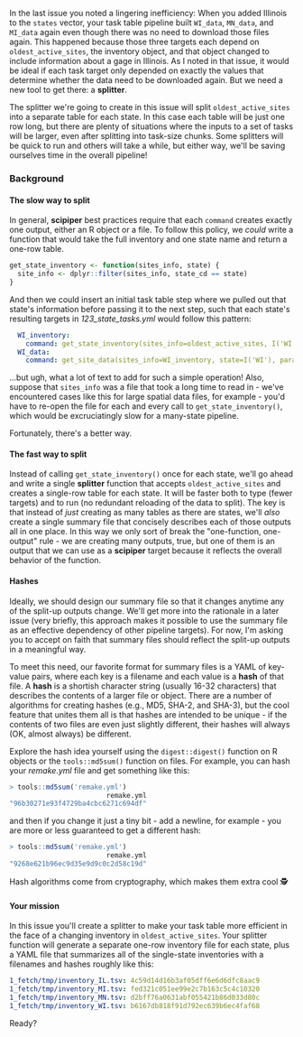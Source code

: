 In the last issue you noted a lingering inefficiency: When you added Illinois to the `states` vector, your task table pipeline built `WI_data`, `MN_data`, and `MI_data` again even though there was no need to download those files again. This happened because those three targets each depend on `oldest_active_sites`, the inventory object, and that object changed to include information about a gage in Illinois. As I noted in that issue, it would be ideal if each task target only depended on exactly the values that determine whether the data need to be downloaded again. But we need a new tool to get there: a **splitter**.

The splitter we're going to create in this issue will split `oldest_active_sites` into a separate table for each state. In this case each table will be just one row long, but there are plenty of situations where the inputs to a set of tasks will be larger, even after splitting into task-size chunks. Some splitters will be quick to run and others will take a while, but either way, we'll be saving ourselves time in the overall pipeline!

### Background

#### The slow way to split

In general, **scipiper** best practices require that each `command` creates exactly one output, either an R object or a file. To follow this policy, we *could* write a function that would take the full inventory and one state name and return a one-row table.
```r
get_state_inventory <- function(sites_info, state) {
  site_info <- dplyr::filter(sites_info, state_cd == state)
}
```
And then we could insert an initial task table step where we pulled out that state's information before passing it to the next step, such that each state's resulting targets in *123_state_tasks.yml* would follow this pattern:
```yml
  WI_inventory:
    command: get_state_inventory(sites_info=oldest_active_sites, I('WI'))
  WI_data:
    command: get_site_data(sites_info=WI_inventory, state=I('WI'), parameter=parameter)
```
...but ugh, what a lot of text to add for such a simple operation! Also, suppose that `sites_info` was a file that took a long time to read in - we've encountered cases like this for large spatial data files, for example - you'd have to re-open the file for each and every call to `get_state_inventory()`, which would be excruciatingly slow for a many-state pipeline.

Fortunately, there's a better way.

#### The fast way to split

Instead of calling `get_state_inventory()` once for each state, we'll go ahead and write a single **splitter** function that accepts `oldest_active_sites` and creates a single-row table for each state. It will be faster both to type (fewer targets) and to run (no redundant reloading of the data to split). The key is that instead of *just* creating as many tables as there are states, we'll *also* create a single summary file that concisely describes each of those outputs all in one place. In this way we only sort of break the "one-function, one-output" rule - we are creating many outputs, true, but one of them is an output that we can use as a **scipiper** target because it reflects the overall behavior of the function.

#### Hashes

Ideally, we should design our summary file so that it changes anytime any of the split-up outputs change. We'll get more into the rationale in a later issue (very briefly, this approach makes it possible to use the summary file as an effective dependency of other pipeline targets). For now, I'm asking you to accept on faith that summary files should reflect the split-up outputs in a meaningful way.

To meet this need, our favorite format for summary files is a YAML of key-value pairs, where each key is a filename and each value is a **hash** of that file. A **hash** is a shortish character string (usually 16-32 characters) that describes the contents of a larger file or object. There are a number of algorithms for creating hashes (e.g., MD5, SHA-2, and SHA-3), but the cool feature that unites them all is that hashes are intended to be unique - if the contents of two files are even just slightly different, their hashes will always (OK, almost always) be different.

Explore the hash idea yourself using the `digest::digest()` function on R objects or the `tools::md5sum()` function on files. For example, you can hash your *remake.yml* file and get something like this:
```r
> tools::md5sum('remake.yml')
                        remake.yml 
"96b30271e93f4729ba4cbc6271c694df" 
```
and then if you change it just a tiny bit - add a newline, for example - you are more or less guaranteed to get a different hash:
```r
> tools::md5sum('remake.yml')
                        remake.yml 
"9268e621b96ec9d35e9d9c0c2d58c19d"
```

Hash algorithms come from cryptography, which makes them extra cool :detective:

#### Your mission

In this issue you'll create a splitter to make your task table more efficient in the face of a changing inventory in `oldest_active_sites`. Your splitter function will generate a separate one-row inventory file for each state, plus a YAML file that summarizes all of the single-state inventories with a filenames and hashes roughly like this:
```yml
1_fetch/tmp/inventory_IL.tsv: 4c59d14d16b3af05dff6e6d6dfc8aac9
1_fetch/tmp/inventory_MI.tsv: fed321c051ee99e2c7b163c5c4c10320
1_fetch/tmp/inventory_MN.tsv: d2bff76a0631abf055421b86d033d80c
1_fetch/tmp/inventory_WI.tsv: b6167db818f91d792ec639b6ec4faf68
```

Ready?
